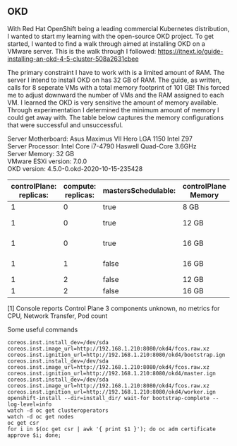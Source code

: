 ## OKD
With Red Hat OpenShift being a leading commercial Kubernetes distribution, I wanted to start my learning with the open-source OKD project. To get started, I wanted to find a walk through aimed at installing OKD on a VMware server. This is the walk through I followed: https://itnext.io/guide-installing-an-okd-4-5-cluster-508a2631cbee

The primary constraint I have to work with is a limited amount of RAM. The server I intend to install OKD on has 32 GB of RAM. The guide, as written, calls for 8 seperate VMs with a total memory footprint of 101 GB! This forced me to adjust downward the number of VMs and the RAM assigned to each VM. I learned the OKD is very sensitive the amount of memory available. Through experimentation I determined the minimum amount of memory I could get away with. The table below captures the memory configurations that were successful and unsuccessful.

Server Motherboard: Asus Maximus VII Hero LGA 1150 Intel Z97<br>
Server Processor: Intel Core i7-4790 Haswell Quad-Core 3.6GHz<br>
Server Memory: 32 GB<br>
VMware ESXi version: 7.0.0<br>
OKD version: 4.5.0-0.okd-2020-10-15-235428

| controlPlane:<br>replicas: | compute:<br>replicas: | mastersSchedulable: | controlPlane Memory | compute Memory | Bootstrap Time | Console Available | Monitoring Available | Notes |
|----------------------------|-----------------------|---------------------|---------------------|----------------|----------------|-------------------|----------------------|-------|
| 1                          | 0                     | true                | 8 GB                | N/A            | 14m17s         | False             | False                |       |
| 1                          | 0                     | true                | 12 GB               | N/A            | 12m24s         | True (15m)        | True (15m)           |       |
| 1                          | 0                     | true                | 16 GB               | N/A            | 14m48s         | True (14m)        | True (15m)           |       |
| 1                          | 1                     | false               | 16 GB               | 8 GB           |  9m57s         | True (13m)        | True (10m)           |       |
| 1                          | 2                     | false               | 12 GB               | 6 GB           | 10m52s         | True              | True                 | \[1]  |
| 1                          | 2                     | false               | 16 GB               | 8 GB           |  xxx           | True              | True                 | \[1]  |

\[1] Console reports Control Plane 3 components unknown, no metrics for CPU, Network Transfer, Pod count

Some useful commands
```
coreos.inst.install_dev=/dev/sda coreos.inst.image_url=http://192.168.1.210:8080/okd4/fcos.raw.xz coreos.inst.ignition_url=http://192.168.1.210:8080/okd4/bootstrap.ign
coreos.inst.install_dev=/dev/sda coreos.inst.image_url=http://192.168.1.210:8080/okd4/fcos.raw.xz coreos.inst.ignition_url=http://192.168.1.210:8080/okd4/master.ign
coreos.inst.install_dev=/dev/sda coreos.inst.image_url=http://192.168.1.210:8080/okd4/fcos.raw.xz coreos.inst.ignition_url=http://192.168.1.210:8080/okd4/worker.ign
openshift-install --dir=install_dir/ wait-for bootstrap-complete --log-level=info
watch -d oc get clusteroperators
watch -d oc get nodes
oc get csr
for i in $(oc get csr | awk '{ print $1 }'); do oc adm certificate approve $i; done;
```
